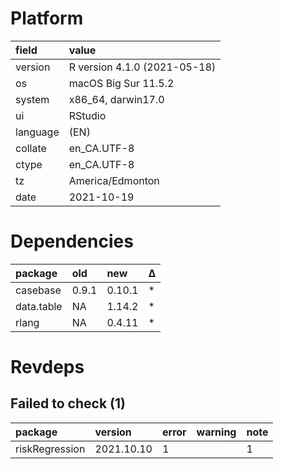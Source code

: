 # Platform

|field    |value                        |
|:--------|:----------------------------|
|version  |R version 4.1.0 (2021-05-18) |
|os       |macOS Big Sur 11.5.2         |
|system   |x86_64, darwin17.0           |
|ui       |RStudio                      |
|language |(EN)                         |
|collate  |en_CA.UTF-8                  |
|ctype    |en_CA.UTF-8                  |
|tz       |America/Edmonton             |
|date     |2021-10-19                   |

# Dependencies

|package    |old   |new    |Δ  |
|:----------|:-----|:------|:--|
|casebase   |0.9.1 |0.10.1 |*  |
|data.table |NA    |1.14.2 |*  |
|rlang      |NA    |0.4.11 |*  |

# Revdeps

## Failed to check (1)

|package        |version    |error |warning |note |
|:--------------|:----------|:-----|:-------|:----|
|riskRegression |2021.10.10 |1     |        |1    |

